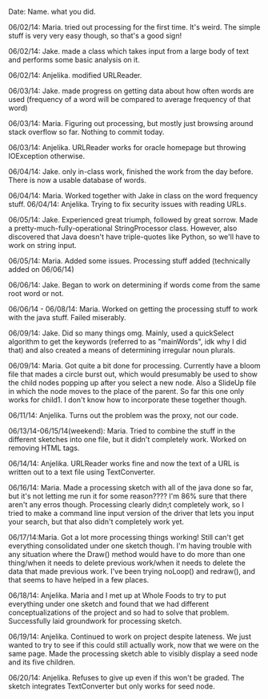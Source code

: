 Date: Name. what you did. 


06/02/14: Maria. tried out processing for the first time. It's weird. The simple stuff is very very easy though, so that's a good sign!


06/02/14: Jake. made a class which takes input from a large body of text and performs some basic analysis on it.

06/02/14: Anjelika. modified URLReader.

06/03/14: Jake. made progress on getting data about how often words are used (frequency of a word will be compared to average frequency of that word)

06/03/14: Maria. Figuring out processing, but mostly just browsing around stack overflow so far. Nothing to commit today.

06/03/14: Anjelika. URLReader works for oracle homepage but throwing IOException otherwise.

06/04/14: Jake. only in-class work, finished the work from the day before. There is now a usable database of words.


06/04/14: Maria. Worked together with Jake in class on the word frequency stuff. 
06/04/14: Anjelika. Trying to fix security issues with reading URLs.

06/05/14: Jake. Experienced great triumph, followed by great sorrow. Made a pretty-much-fully-operational StringProcessor class. However, also discovered that Java doesn't have triple-quotes like Python, so we'll have to work on string input.

06/05/14: Maria. Added some issues. Processing stuff added (technically added on 06/06/14)

06/06/14: Jake. Began to work on determining if words come from the same root word or not.

06/06/14 - 06/08/14: Maria. Worked on getting the processing stuff to work with the java stuff. Failed miserably.

06/09/14: Jake. Did so many things omg. Mainly, used a quickSelect algorithm to get the keywords (referred to as "mainWords", idk why I did that) and also created a means of determining irregular noun plurals.

06/09/14: Maria. Got quite a bit done for processing. Currently have a bloom file that mades a circle burst out, which would presumably be used to show the child nodes popping up after you select a new node. Also a SlideUp file in which the node moves to the place of the parent. So far this one only works for child1. I don't know how to incorporate these together though. 

06/11/14: Anjelika. Turns out the problem was the proxy, not our code.

06/13/14-06/15/14(weekend): Maria. Tried to combine the stuff in the different sketches into one file, but it didn't completely work.
Worked on removing HTML tags.

06/14/14: Anjelika. URLReader works fine and now the text of a URL is written out to a text file using TextConverter.

06/16/14: Maria. Made a processing sketch with all of the java done so far, but it's not letting me run it for some reason???? I'm 86% sure that there aren't any erros though. Processing clearly didn;t completely work, so I tried to make a command line input version of the driver that lets you input your search, but that also didn't completely work yet. 

06/17/14:Maria. Got a lot more processing things working! Still can't get everything consolidated under one sketch though. I'm having trouble with any situation where the Draw() method would have to do more than one thing/when it needs to delete previous work/when it needs to delete the data that made previous work. I've been trying noLoop() and redraw(), and that seems to have helped in a few places.

06/18/14: Anjelika. Maria and I met up at Whole Foods to try to put everything under one sketch and found that we had different conceptualizations of the project and so had to solve that problem. Successfully laid groundwork for processing sketch.

06/19/14: Anjelika. Continued to work on project despite lateness. We just wanted to try to see if this could still actually work, now that we were on the same page. Made the processing sketch able to visibly display a seed node and its five children.

06/20/14: Anjelika. Refuses to give up even if this won't be graded. The sketch integrates TextConverter but only works for seed node.

